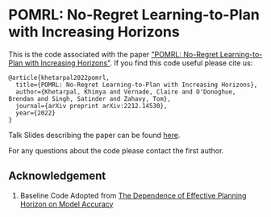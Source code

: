 # POMRL: No-Regret Learning-to-Plan with Increasing Horizons
This is the code associated with the paper ["POMRL: No-Regret Learning-to-Plan with Increasing Horizons"]([https://openreview.net/forum?id=vXSsTYs6ZB](https://openreview.net/pdf?id=brGgOAXYtr)). If you find this code useful please cite us:

```
@article{khetarpal2022pomrl,
  title={POMRL: No-Regret Learning-to-Plan with Increasing Horizons},
  author={Khetarpal, Khimya and Vernade, Claire and O'Donoghue, Brendan and Singh, Satinder and Zahavy, Tom},
  journal={arXiv preprint arXiv:2212.14530},
  year={2022}
}
```
Talk Slides describing the paper can be found [here](https://docs.google.com/presentation/d/1JDmQlIsVYfd5D-zYekB6Bui4D0g4wf7gGXEsdfd5E9A/edit?usp=sharing&resourcekey=0-3b6WnEdVS2TBxHi1Xcsv-A).

For any questions about the code please contact the first author.


## Acknowledgement

1. Baseline Code Adopted from [The Dependence of Effective Planning Horizon
on Model Accuracy](https://nanjiang.cs.illinois.edu/files/gamma-AAMAS-final.pdf)
